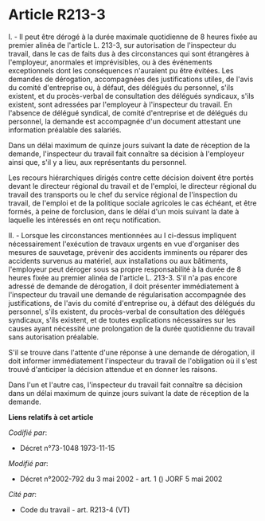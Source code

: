 # Article R213-3

I. - Il peut être dérogé à la durée maximale quotidienne de 8 heures fixée au premier alinéa de l'article L. 213-3, sur
autorisation de l'inspecteur du travail, dans le cas de faits dus à des circonstances qui sont étrangères à l'employeur,
anormales et imprévisibles, ou à des événements exceptionnels dont les conséquences n'auraient pu être évitées. Les demandes
de dérogation, accompagnées des justifications utiles, de l'avis du comité d'entreprise ou, à défaut, des délégués du
personnel, s'ils existent, et du procès-verbal de consultation des délégués syndicaux, s'ils existent, sont adressées par
l'employeur à l'inspecteur du travail. En l'absence de délégué syndical, de comité d'entreprise et de délégués du personnel,
la demande est accompagnée d'un document attestant une information préalable des salariés.

Dans un délai maximum de quinze jours suivant la date de réception de la demande, l'inspecteur du travail fait connaître sa
décision à l'employeur ainsi que, s'il y a lieu, aux représentants du personnel.

Les recours hiérarchiques dirigés contre cette décision doivent être portés devant le directeur régional du travail et de
l'emploi, le directeur régional du travail des transports ou le chef du service régional de l'inspection du travail, de
l'emploi et de la politique sociale agricoles le cas échéant, et être formés, à peine de forclusion, dans le délai d'un mois
suivant la date à laquelle les intéressés en ont reçu notification.

II. - Lorsque les circonstances mentionnées au I ci-dessus impliquent nécessairement l'exécution de travaux urgents en vue
d'organiser des mesures de sauvetage, prévenir des accidents imminents ou réparer des accidents survenus au matériel, aux
installations ou aux bâtiments, l'employeur peut déroger sous sa propre responsabilité à la durée de 8 heures fixée au
premier alinéa de l'article L. 213-3. S'il n'a pas encore adressé de demande de dérogation, il doit présenter immédiatement à
l'inspecteur du travail une demande de régularisation accompagnée des justifications, de l'avis du comité d'entreprise ou, à
défaut des délégués du personnel, s'ils existent, du procès-verbal de consultation des délégués syndicaux, s'ils existent, et
de toutes explications nécessaires sur les causes ayant nécessité une prolongation de la durée quotidienne du travail sans
autorisation préalable.

S'il se trouve dans l'attente d'une réponse à une demande de dérogation, il doit informer immédiatement l'inspecteur du
travail de l'obligation où il s'est trouvé d'anticiper la décision attendue et en donner les raisons.

Dans l'un et l'autre cas, l'inspecteur du travail fait connaître sa décision dans un délai maximum de quinze jours suivant la
date de réception de la demande.

**Liens relatifs à cet article**

_Codifié par_:

  - Décret n°73-1048 1973-11-15

_Modifié par_:

  - Décret n°2002-792 du 3 mai 2002 - art. 1 () JORF 5 mai 2002

_Cité par_:

  - Code du travail - art. R213-4 (VT)
